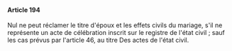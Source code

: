 #### Article 194

Nul ne peut réclamer le titre d'époux et les effets civils du mariage, s'il ne représente un acte de célébration inscrit sur le registre de l'état civil ; sauf les cas prévus par l'article 46, au titre Des actes de l'état civil.


